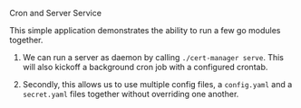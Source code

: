 Cron and Server Service

This simple application demonstrates the ability to run a few go modules together.

1. We can run a server as daemon by calling `./cert-manager serve`. This will also kickoff a background cron job with a configured crontab.

2. Secondly, this allows us to use multiple config files, a `config.yaml` and a `secret.yaml` files together without overriding one another.
